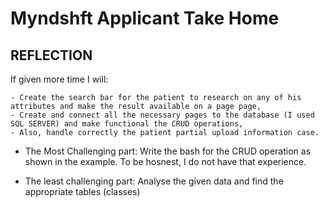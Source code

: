 # Myndshft Applicant Take Home

## REFLECTION


If given more time I will:

	- Create the search bar for the patient to research on any of his attributes and make the result available on a page page,
	- Create and connect all the necessary pages to the database (I used SQL SERVER) and make functional the CRUD operations,
	- Also, handle correctly the patient partial upload information case.


* The Most Challenging part: Write the bash for the CRUD operation as shown in the example. To be hosnest, I do not have that experience.

* The least challenging part: Analyse the given data and find the appropriate tables (classes) 
